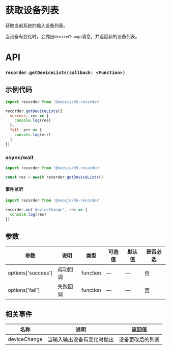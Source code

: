 # 获取设备列表 <BadgeTip text="异步" type="green"></BadgeTip>

获取当前系统的输入设备列表。

当设备有变化时，会抛出`deviceChange`消息，并返回新的设备列表。

# API
### `recorder.getDeviceLists(callback: <Function>)`
### 

## 示例代码

```js
import recorder from '@neosjs/h5-recorder'

recorder.getDeviceLists({
  success: res => {
    console.log(res)
  },
  fail: err => {
    console.log(err)
  }
})
```

### async/wait
```js
import recorder from '@neosjs/h5-recorder'

const res = await recorder.getDeviceLists()
```

####  事件监听
```js
import recorder from '@neosjs/h5-recorder'

recorder.on('deviceChange', res => {
  console.log(res)
})
```

## 参数

| 参数                        | 说明                       | 类型   | 可选值          | 默认值       | 是否必选 |
| --------------------------- | -------------------------- | ------ | --------------- | ------------ |------------ |
| options['success'] | 成功回调 | function | — | — | 否 |
| options['fail'] | 失败回调 | function | — | — | 否 |


## 相关事件
| 名称                        | 说明                       | 返回值   |
| --------------------------- | -------------------------- | ------ |
| deviceChange | 当输入输出设备有变化时抛出 | 设备更改后的列表 |

